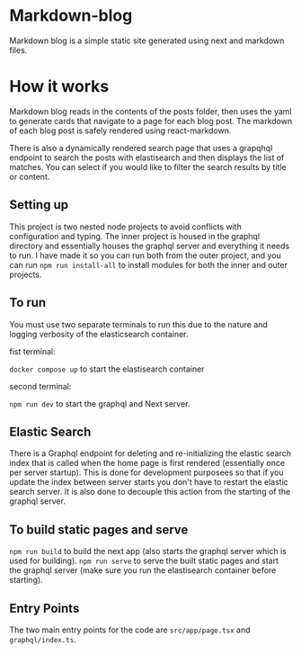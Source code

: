 # Markdown-blog

Markdown blog is a simple static site generated using next and markdown files. 

# How it works

Markdown blog reads in the contents of the posts folder, then uses the yaml to generate cards that navigate to a page for each blog post. The markdown of each blog post is safely rendered using react-markdown. 

There is also a dynamically rendered search page that uses a grapqhql endpoint to search the posts with elastisearch and then displays the list of matches. You can select if you would like to filter the search results by title or content.

## Setting up

This project is two nested node projects to avoid conflicts with configuration and typing. The inner project is housed in the graphql directory and essentially houses the graphql server and everything it needs to run. I have made it so you can run both from the outer project, and you can run `npm run install-all` to install modules for both the inner and outer projects. 

## To run
You must use two separate terminals to run this due to the nature and logging verbosity of the elasticsearch container. 

fist terminal:

`docker compose up` to start the elastisearch container

second terminal: 

`npm run dev` to start the graphql and Next server. 

## Elastic Search

There is a Graphql endpoint for deleting and re-initializing the elastic search index that is called when the home page is first rendered (essentially once per server startup). This is done for development purposees so that if you update the index between server starts you don't have to restart the elastic search server. It is also done to decouple this action from the starting of the graphql server. 

## To build static pages and serve

`npm run build` to build the next app (also starts the graphql server which is used for building).
`npm run serve` to serve the built static pages and start the graphql server (make sure you run the elastisearch container before starting).


## Entry Points

The two main entry points for the code are `src/app/page.tsx` and `graphql/index.ts`.


